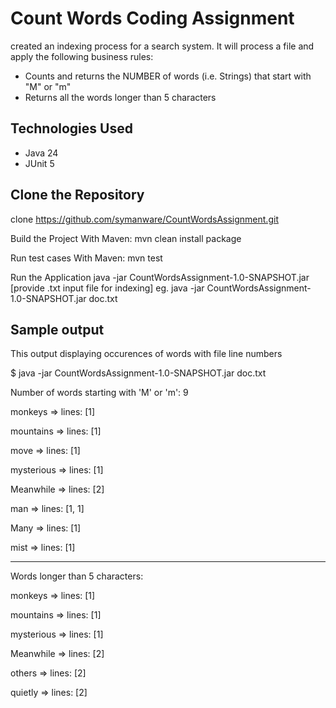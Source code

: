 # Count Words Coding Assignment
created an indexing process for a search system.  It will process a file and apply the following business rules:
- Counts and returns the NUMBER of words (i.e. Strings) that start with "M" or "m"
- Returns all the words longer than 5 characters

##  Technologies Used
- Java 24
- JUnit 5

## Clone the Repository
   
   clone  https://github.com/symanware/CountWordsAssignment.git
    
   Build the Project
   With Maven: mvn clean install package

   Run test cases
   With Maven: mvn test

   Run the Application
   java -jar CountWordsAssignment-1.0-SNAPSHOT.jar [provide .txt input file for indexing]
   eg. java -jar CountWordsAssignment-1.0-SNAPSHOT.jar doc.txt


## Sample output

This output displaying occurences of words with file line numbers

$ java -jar CountWordsAssignment-1.0-SNAPSHOT.jar doc.txt

Number of words starting with 'M' or 'm': 9

monkeys => lines: [1]

mountains => lines: [1]

move => lines: [1]

mysterious => lines: [1]

Meanwhile => lines: [2]

man => lines: [1, 1]

Many => lines: [1]

mist => lines: [1]

-----------------------------------------------------------------------------------------
Words longer than 5 characters:

monkeys => lines: [1]

mountains => lines: [1]

mysterious => lines: [1]

Meanwhile => lines: [2]

others => lines: [2]

quietly => lines: [2]






